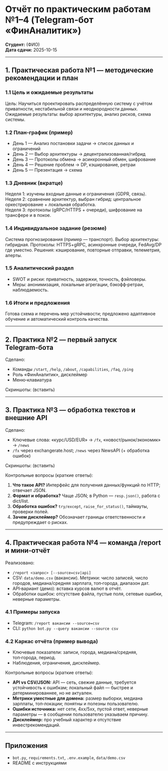 # Отчёт по практическим работам №1–4 (Telegram‑бот «ФинАналитик»)

**Студент:** (ФИО)  
**Дата сдачи:** 2025-10-15

---

## 1. Практическая работа №1 — методические рекомендации и план

### 1.1 Цель и ожидаемые результаты
Цель: Научиться проектировать распределённую систему с учётом приватности, нестабильной связи и неоднородности данных.  
Ожидаемые результаты: выбор архитектуры, анализ рисков, схема системы.

### 1.2 План‑график (пример)
- День 1 — Анализ постановки задачи → список данных и ограничений
- День 2 — Выбор архитектуры → децентрализованная/гибрид
- День 3 — Протоколы обмена → асинхронный обмен, шифрование
- День 4 — Решение проблем → DP, кэширование, ретраи
- День 5 — Презентация → схема

### 1.3 Дневник (вкратце)
Неделя 1: изучены входные данные и ограничения (GDPR, связь).  
Неделя 2: сравнение архитектур, выбран гибрид: центральное оркестрирование + локальная обработка.  
Неделя 3: протоколы (gRPC/HTTPS + очереди), шифрование на трансфере и в покое.

### 1.4 Индивидуальное задание (резюме)
Система прогнозирования (пример — транспорт). Выбор архитектуры: гибридная. Протоколы: HTTPS+gRPC, асинхронные очереди, FedAvg/DP где уместно. Решения: кэширование, повторные отправки, телеметрия, алерты.

### 1.5 Аналитический раздел
- SWOT и риски: приватность, задержки, точность, фэйловеры.
- Меры: анонимизация, локальные агрегации, бэкофф‑ретраи, наблюдаемость.

### 1.6 Итоги и предложения
Готова схема и перечень мер устойчивости; предложено адаптивное обучение и автоматический контроль качества.

---

## 2. Практика №2 — первый запуск Telegram‑бота
Сделано:
- Команды `/start`, `/help`, `/about`, `/capabilities`, `/faq`, `/ping`
- Роль «ФинАналитик», дисклеймер
- Меню‑клавиатура

Скриншоты: (вставить)

---

## 3. Практика №3 — обработка текстов и внешние API
Сделано:
- Ключевые слова: «курс/USD/EUR» → `/fx`, «новост/рынок/экономик» → `/news`
- `/fx` через exchangerate.host; `/news` через NewsAPI (+ обработка ошибок)

Скриншоты: (вставить)

Контрольные вопросы (краткие ответы):
1) **Что такое API?** Интерфейс для получения данных/функций по HTTP; отвечает JSON.  
2) **Формат и обработка?** Чаще JSON; в Python — `resp.json()`, работа с dict/list.  
3) **Обработка ошибок?** `try/except`, `raise_for_status()`, таймауты, проверки полей.  
4) **Зачем дисклеймер?** Обозначает границы ответственности и предупреждает о рисках.

---

## 4. Практическая работа №4 — команда /report и мини‑отчёт
Реализовано:
- `/report <запрос> [--source=csv|api]`
- CSV: `data/demo.csv` (вакансии). Метрики: число записей, число городов, медиана/средняя зарплата, топ‑города, диапазон дат.
- API‑вариант (демо): вставка курсов валют в отчёт.
- Обработки ошибок: отсутствие файла, пустые поля, сетевые ошибки, неверные параметры.

### 4.1 Примеры запуска
- Telegram: `/report вакансии --source=csv`  
- CLI: `python bot.py --query вакансии --source csv`

### 4.2 Каркас отчёта (пример вывода)
- Ключевые показатели: записи, города, медиана/средняя, топ‑города, период.
- Наблюдения, ограничения, дисклеймер.

Контрольные вопросы (краткие ответы):
- **API vs CSV/JSON:** API — сеть, свежие данные, требуется устойчивость к ошибкам; локальный файл — быстрее и детерминированнее, но не актуален.  
- **Метрики уместные для домена:** размер выборки, медиана зарплаты, топ‑локации; понятны и полезны пользователю.  
- **Ошибки источника:** нет сети, 4xx/5xx, пустой ответ, неверные параметры — в сообщении пользователю указываем причину.  
- **Дисклеймер:** про учебный характер и отсутствие инвестрекомендаций.

---

## Приложения
- `bot.py`, `requirements.txt`, `.env.example`, `data/demo.csv`
- README с инструкциями

